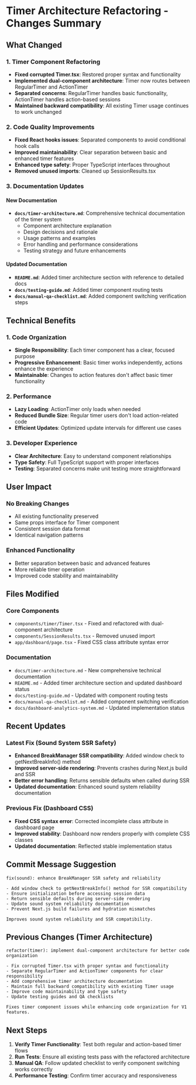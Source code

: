 # Timer Architecture Refactoring - Changes Summary

## What Changed

### 1. Timer Component Refactoring
- **Fixed corrupted Timer.tsx**: Restored proper syntax and functionality
- **Implemented dual-component architecture**: Timer now routes between RegularTimer and ActionTimer
- **Separated concerns**: RegularTimer handles basic functionality, ActionTimer handles action-based sessions
- **Maintained backward compatibility**: All existing Timer usage continues to work unchanged

### 2. Code Quality Improvements
- **Fixed React hooks issues**: Separated components to avoid conditional hook calls
- **Improved maintainability**: Clear separation between basic and enhanced timer features
- **Enhanced type safety**: Proper TypeScript interfaces throughout
- **Removed unused imports**: Cleaned up SessionResults.tsx

### 3. Documentation Updates

#### New Documentation
- **`docs/timer-architecture.md`**: Comprehensive technical documentation of the timer system
  - Component architecture explanation
  - Design decisions and rationale
  - Usage patterns and examples
  - Error handling and performance considerations
  - Testing strategy and future enhancements

#### Updated Documentation
- **`README.md`**: Added timer architecture section with reference to detailed docs
- **`docs/testing-guide.md`**: Added timer component routing tests
- **`docs/manual-qa-checklist.md`**: Added component switching verification steps

## Technical Benefits

### 1. Code Organization
- **Single Responsibility**: Each timer component has a clear, focused purpose
- **Progressive Enhancement**: Basic timer works independently, actions enhance the experience
- **Maintainable**: Changes to action features don't affect basic timer functionality

### 2. Performance
- **Lazy Loading**: ActionTimer only loads when needed
- **Reduced Bundle Size**: Regular timer users don't load action-related code
- **Efficient Updates**: Optimized update intervals for different use cases

### 3. Developer Experience
- **Clear Architecture**: Easy to understand component relationships
- **Type Safety**: Full TypeScript support with proper interfaces
- **Testing**: Separated concerns make unit testing more straightforward

## User Impact

### No Breaking Changes
- All existing functionality preserved
- Same props interface for Timer component
- Consistent session data format
- Identical navigation patterns

### Enhanced Functionality
- Better separation between basic and advanced features
- More reliable timer operation
- Improved code stability and maintainability

## Files Modified

### Core Components
- `components/timer/Timer.tsx` - Fixed and refactored with dual-component architecture
- `components/SessionResults.tsx` - Removed unused import
- `app/dashboard/page.tsx` - Fixed CSS class attribute syntax error

### Documentation
- `docs/timer-architecture.md` - New comprehensive technical documentation
- `README.md` - Added timer architecture section and updated dashboard status
- `docs/testing-guide.md` - Updated with component routing tests
- `docs/manual-qa-checklist.md` - Added component switching verification
- `docs/dashboard-analytics-system.md` - Updated implementation status

## Recent Updates

### Latest Fix (Sound System SSR Safety)
- **Enhanced BreakManager SSR compatibility**: Added window check to getNextBreakInfo() method
- **Improved server-side rendering**: Prevents crashes during Next.js build and SSR
- **Better error handling**: Returns sensible defaults when called during SSR
- **Updated documentation**: Enhanced sound system reliability documentation

### Previous Fix (Dashboard CSS)
- **Fixed CSS syntax error**: Corrected incomplete class attribute in dashboard page
- **Improved stability**: Dashboard now renders properly with complete CSS classes
- **Updated documentation**: Reflected stable implementation status

## Commit Message Suggestion

```
fix(sound): enhance BreakManager SSR safety and reliability

- Add window check to getNextBreakInfo() method for SSR compatibility
- Ensure initialization before accessing session data
- Return sensible defaults during server-side rendering
- Update sound system reliability documentation
- Prevent Next.js build failures and hydration mismatches

Improves sound system reliability and SSR compatibility.
```

## Previous Changes (Timer Architecture)

```
refactor(timer): implement dual-component architecture for better code organization

- Fix corrupted Timer.tsx with proper syntax and functionality
- Separate RegularTimer and ActionTimer components for clear responsibility
- Add comprehensive timer architecture documentation
- Maintain full backward compatibility with existing Timer usage
- Improve code maintainability and type safety
- Update testing guides and QA checklists

Fixes timer component issues while enhancing code organization for V1 features.
```

## Next Steps

1. **Verify Timer Functionality**: Test both regular and action-based timer flows
2. **Run Tests**: Ensure all existing tests pass with the refactored architecture
3. **Manual QA**: Follow updated checklist to verify component switching works correctly
4. **Performance Testing**: Confirm timer accuracy and responsiveness